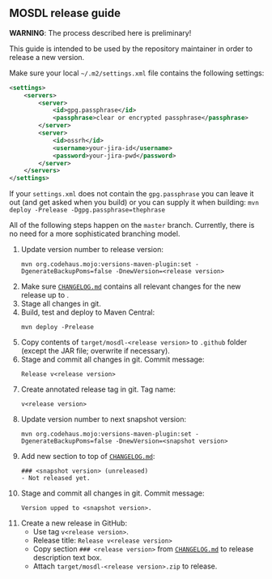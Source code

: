 MOSDL release guide
-------------------

__WARNING__: The process described here is preliminary!

This guide is intended to be used by the repository maintainer in order to release a new version.

Make sure your local `~/.m2/settings.xml` file contains the following settings:

```xml
<settings>
	<servers>
		<server>
			<id>gpg.passphrase</id>
			<passphrase>clear or encrypted passphrase</passphrase>
		</server>
		<server>
			<id>ossrh</id>
			<username>your-jira-id</username>
			<password>your-jira-pwd</password>
		</server>
	</servers>
</settings>
```

If your `settings.xml` does not contain the `gpg.passphrase` you can leave it out (and get asked when you build) or you can supply it when building: `mvn deploy -Prelease -Dgpg.passphrase=thephrase`

All of the following steps happen on the `master` branch. Currently, there is no need for a more sophisticated branching model.

1. Update version number to release version:
	```
	mvn org.codehaus.mojo:versions-maven-plugin:set -DgenerateBackupPoms=false -DnewVersion=<release version>
	```
2. Make sure [`CHANGELOG.md`](CHANGELOG.md) contains all relevant changes for the new release up to <release version>.
3. Stage all changes in git.
4. Build, test and deploy to Maven Central:
	```
	mvn deploy -Prelease
	```
5. Copy contents of `target/mosdl-<release version>` to `.github` folder (except the JAR file; overwrite if necessary).
6. Stage and commit all changes in git. Commit message:
	```
	Release v<release version>
	```
7. Create annotated release tag in git. Tag name:
	```
	v<release version>
	```
8. Update version number to next snapshot version:
	```
	mvn org.codehaus.mojo:versions-maven-plugin:set -DgenerateBackupPoms=false -DnewVersion=<snapshot version>
	```
9. Add new section to top of [`CHANGELOG.md`](CHANGELOG.md):
	```
	### <snapshot version> (unreleased)
	- Not released yet.
	```
10. Stage and commit all changes in git. Commit message:
	```
	Version upped to <snapshot version>.
	```
11. Create a new release in GitHub:
	- Use tag `v<release version>`.
	- Release title: `Release v<release version>`
	- Copy section `### <release version>` from [`CHANGELOG.md`](CHANGELOG.md) to release description text box.
	- Attach `target/mosdl-<release version>.zip` to release.
